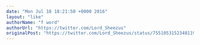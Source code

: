 ```yaml
---
date: "Mon Jul 18 18:21:50 +0000 2016"
layout: "like"
authorName: "f word"
authorUrl: "https://twitter.com/Lord_Sheezus"
originalPost: "https://twitter.com/Lord_Sheezus/status/755105315234811904"
---
```

